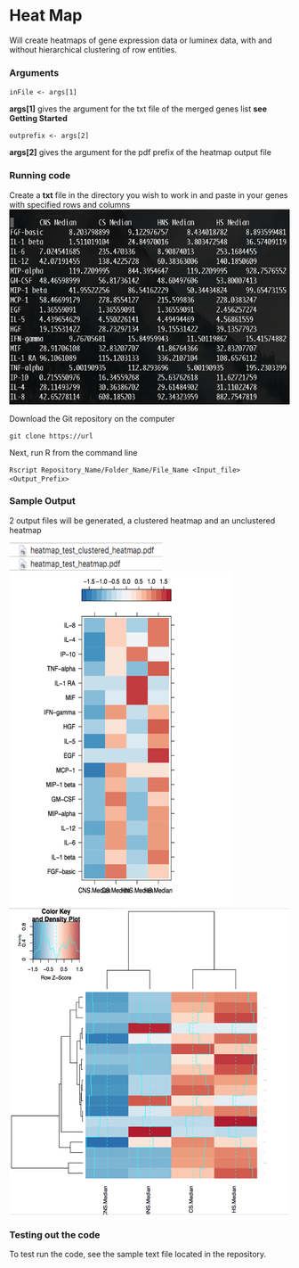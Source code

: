 # Heat Map

Will create heatmaps of gene expression data or luminex data, with and without hierarchical clustering of row entities.

### Arguments
```
inFile <- args[1]
```
**args[1]** gives the argument for the txt file of the merged genes list **see Getting Started**
```
outprefix <- args[2]
```
**args[2]** gives the argument for the pdf prefix of the heatmap output file 


### Running code

Create a **txt** file in the directory you wish to work in and paste in your genes with specified rows and columns
<img src="https://github.com/suhaschandra/Data-Visualization/blob/master/Screen%20Shot%202018-07-12%20at%203.58.52%20PM.png" width="575" height="350" />

Download the Git repository on the computer 

```
git clone https://url
```
Next, run R from the command line

```
Rscript Repository_Name/Folder_Name/File_Name <Input_file> <Output_Prefix>
```

### Sample Output

2 output files will be generated, a clustered heatmap and an unclustered heatmap

<img src="https://github.com/suhaschandra/Data-Visualization/blob/master/Screen%20Shot%202018-07-24%20at%2011.54.57%20AM.png" width="275" height="50" />

<img src="https://github.com/suhaschandra/Data-Visualization/blob/master/Screen%20Shot%202018-07-24%20at%2011.09.00%20AM.png" width="400" height="600" />

<img src="https://github.com/suhaschandra/Data-Visualization/blob/master/Screen%20Shot%202018-07-24%20at%2011.09.49%20AM.png" width="550" height="550" />

### Testing out the code

To test run the code, see the sample text file located in the repository.
